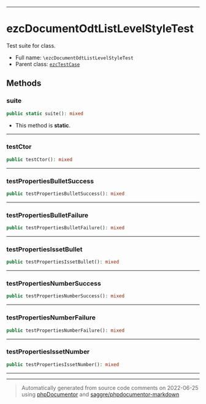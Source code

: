 ***

# ezcDocumentOdtListLevelStyleTest

Test suite for class.



* Full name: `\ezcDocumentOdtListLevelStyleTest`
* Parent class: [`ezcTestCase`](./ezcTestCase.md)




## Methods


### suite



```php
public static suite(): mixed
```



* This method is **static**.







***

### testCtor



```php
public testCtor(): mixed
```











***

### testPropertiesBulletSuccess



```php
public testPropertiesBulletSuccess(): mixed
```











***

### testPropertiesBulletFailure



```php
public testPropertiesBulletFailure(): mixed
```











***

### testPropertiesIssetBullet



```php
public testPropertiesIssetBullet(): mixed
```











***

### testPropertiesNumberSuccess



```php
public testPropertiesNumberSuccess(): mixed
```











***

### testPropertiesNumberFailure



```php
public testPropertiesNumberFailure(): mixed
```











***

### testPropertiesIssetNumber



```php
public testPropertiesIssetNumber(): mixed
```











***


***
> Automatically generated from source code comments on 2022-06-25 using [phpDocumentor](http://www.phpdoc.org/) and [saggre/phpdocumentor-markdown](https://github.com/Saggre/phpDocumentor-markdown)

